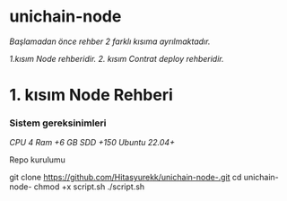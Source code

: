 # unichain-node

*Başlamadan önce rehber 2 farklı kısıma ayrılmaktadır.* 


*1.kısım Node rehberidir.*
*2. kısım Contrat deploy rehberidir.*

# 1. kısım Node Rehberi

### Sistem gereksinimleri

*CPU 4* 
*Ram +6 GB*
*SDD +150*
*Ubuntu 22.04+*

Repo kurulumu 

git clone https://github.com/Hitasyurekk/unichain-node-.git
cd unichain-node-
chmod +x script.sh
./script.sh

